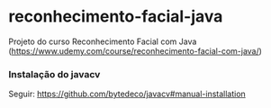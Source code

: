 # reconhecimento-facial-java

Projeto do curso Reconhecimento Facial com Java (https://www.udemy.com/course/reconhecimento-facial-com-java/)

### Instalação do javacv

Seguir: https://github.com/bytedeco/javacv#manual-installation